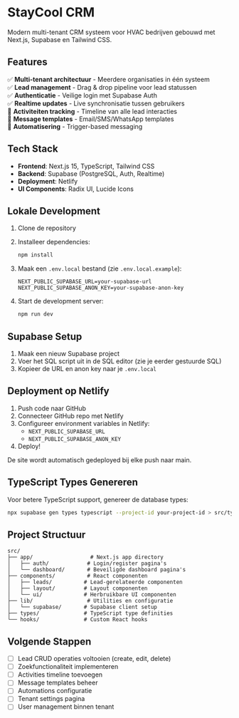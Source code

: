 # StayCool CRM

Modern multi-tenant CRM systeem voor HVAC bedrijven gebouwd met Next.js, Supabase en Tailwind CSS.

## Features

✅ **Multi-tenant architectuur** - Meerdere organisaties in één systeem  
✅ **Lead management** - Drag & drop pipeline voor lead statussen  
✅ **Authenticatie** - Veilige login met Supabase Auth  
✅ **Realtime updates** - Live synchronisatie tussen gebruikers  
🚧 **Activiteiten tracking** - Timeline van alle lead interacties  
🚧 **Message templates** - Email/SMS/WhatsApp templates  
🚧 **Automatisering** - Trigger-based messaging  

## Tech Stack

- **Frontend**: Next.js 15, TypeScript, Tailwind CSS
- **Backend**: Supabase (PostgreSQL, Auth, Realtime)
- **Deployment**: Netlify
- **UI Components**: Radix UI, Lucide Icons

## Lokale Development

1. Clone de repository
2. Installeer dependencies:
   ```bash
   npm install
   ```

3. Maak een `.env.local` bestand (zie `.env.local.example`):
   ```
   NEXT_PUBLIC_SUPABASE_URL=your-supabase-url
   NEXT_PUBLIC_SUPABASE_ANON_KEY=your-supabase-anon-key
   ```

4. Start de development server:
   ```bash
   npm run dev
   ```

## Supabase Setup

1. Maak een nieuw Supabase project
2. Voer het SQL script uit in de SQL editor (zie je eerder gestuurde SQL)
3. Kopieer de URL en anon key naar je `.env.local`

## Deployment op Netlify

1. Push code naar GitHub
2. Connecteer GitHub repo met Netlify
3. Configureer environment variables in Netlify:
   - `NEXT_PUBLIC_SUPABASE_URL`
   - `NEXT_PUBLIC_SUPABASE_ANON_KEY`
4. Deploy!

De site wordt automatisch gedeployed bij elke push naar main.

## TypeScript Types Genereren

Voor betere TypeScript support, genereer de database types:

```bash
npx supabase gen types typescript --project-id your-project-id > src/types/database.types.ts
```

## Project Structuur

```
src/
├── app/                  # Next.js app directory
│   ├── auth/            # Login/register pagina's
│   └── dashboard/       # Beveiligde dashboard pagina's
├── components/          # React componenten
│   ├── leads/          # Lead-gerelateerde componenten
│   ├── layout/         # Layout componenten
│   └── ui/             # Herbruikbare UI componenten
├── lib/                 # Utilities en configuratie
│   └── supabase/       # Supabase client setup
├── types/              # TypeScript type definities
└── hooks/              # Custom React hooks
```

## Volgende Stappen

- [ ] Lead CRUD operaties voltooien (create, edit, delete)
- [ ] Zoekfunctionaliteit implementeren
- [ ] Activities timeline toevoegen
- [ ] Message templates beheer
- [ ] Automations configuratie
- [ ] Tenant settings pagina
- [ ] User management binnen tenant